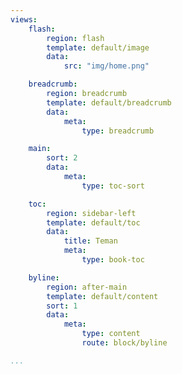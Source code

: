 ```yaml
---
views:
    flash:
        region: flash
        template: default/image
        data:
            src: "img/home.png"

    breadcrumb:
        region: breadcrumb
        template: default/breadcrumb
        data:
            meta: 
                type: breadcrumb

    main:
        sort: 2
        data:
            meta:
                type: toc-sort

    toc:
        region: sidebar-left
        template: default/toc
        data:
            title: Teman
            meta: 
                type: book-toc

    byline:
        region: after-main
        template: default/content
        sort: 1
        data:
            meta:
                type: content
                route: block/byline

...
```

